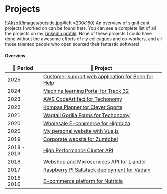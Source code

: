 # Projects

![Akzo](/images/outside.jpg#left =200x150) An overview of significant projects I worked on can be found here. You can see a complete list of all the projects on my [LinkedIn profile](https://www.linkedin.com/in/maerteijn/). None of these projects I could have done without the awesome efforts of my colleagues and co-workers, and all those talented people who open sourced their fantastic software!

#### Overview

| :calendar: Period  | :file_folder: Project                                                                                        |
| ------------------ | -------------------------------------------------------------------------------------------------------------|
| 2025               | [Customer support web application for Beep for Help](/en/projects/customer-support-web-application-for-beep-for-help)
| 2024               | [Machine learning Portal for Track 32](/en/projects/machine-learning-portal-for-track32)                    |
| 2023               | [AWS CodeArtifact for Techonomy](/en/projects/aws-codeartifact-for-techonomy)                                |
| 2022               | [Kompas Planner for Clever Sports](/en/projects/kompas-planner-for-clever-sports)                            |
| 2021               | [Wagtail Gorilla Forms for Techonomy](/en/projects/wagtail-gorilla-forms-for-techonomy)                      |
| 2020               | [Wholesale E-commerce for Highbiza](/en/projects/wholesale-ecommerce-for-highbiza)                           |
| 2020               | [My personal website with Vue.js](/en/projects/my-personal-website-with-vue)                                 |
| 2019               | [Corporate website for Zumtobel](/en/projects/corporate-website-for-zumtobel)                                |
| 2018 - 2019        | [High Performance Cluster API](/en/projects/high-performance-cluster-api)                                    |
| 2018               | [Webshop and Microservices API for Liander](/en/projects/webshop-and-microservices-api-for-liander)          |
| 2017               | [Raspberry PI Saltstack deployment for Vadain](/en/projects/rpi-saltstack-deployment-for-vadain)             |
| 2015 - 2016        | [E-commerce platform for Nutricia](/en/projects/e-commerce-platform-for-nutricia)                            |
